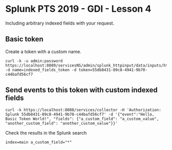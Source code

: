 # Splunk PTS 2019 - GDI - Lesson 4

Including arbitrary indexed fields with your request.

## Basic token
Create a token with a custom name.

    curl -k -u admin:password https://localhost:8089/servicesNS/admin/splunk_httpinput/data/inputs/http -d name=indexed_fields_token -d token=55db8431-89c8-4941-9b70-c44bafd56cf7

## Send events to this token with custom indexed fields

    curl -k https://localhost:8088/services/collector -H 'Authorization: Splunk 55db8431-89c8-4941-9b70-c44bafd56cf7' -d '{"event":"Hello, Basic Token World!", "fields": {"a_custom_field": "a_custom_value", "another_custom_field": "another_custom_value"}}'

Check the results in the Splunk search
    
    index=main a_custom_field="*"